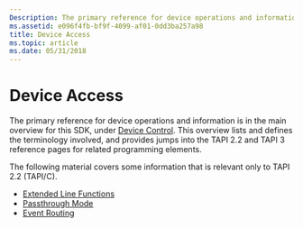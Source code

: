 ```yaml
---
Description: The primary reference for device operations and information is in the main overview for this SDK, under Device Control.
ms.assetid: e096f4fb-bf9f-4099-af01-0dd3ba257a98
title: Device Access
ms.topic: article
ms.date: 05/31/2018
---
```


# Device Access

The primary reference for device operations and information is in the main overview for this SDK, under [Device Control](./device-control.md). This overview lists and defines the terminology involved, and provides jumps into the TAPI 2.2 and TAPI 3 reference pages for related programming elements.

The following material covers some information that is relevant only to TAPI 2.2 (TAPI/C).

-   [Extended Line Functions](extended-line-functions.md)
-   [Passthrough Mode](passthrough-mode.md)
-   [Event Routing](event-routing.md)

 

 